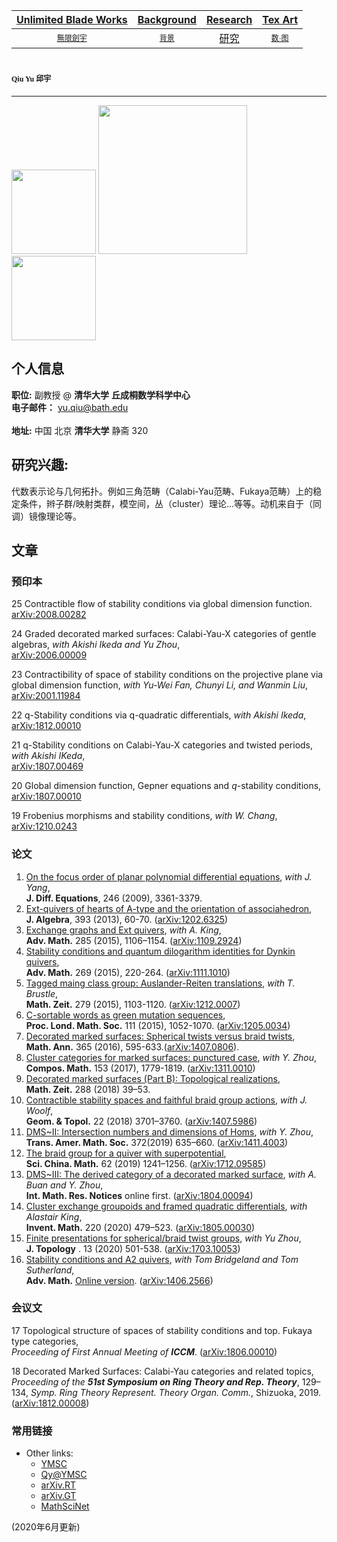 [Unlimited Blade Works](https://ubw-q.github.io)  | [Background](https://ubw-q.github.io/BG)  | [Research](https://ubw-q.github.io/Rs) |  [Tex Art](https://ubw-q.github.io/Art)  
:---: | :---: | :---: | :---:
[<span style="font-family:STKaiti;font-size:12;font-color:blue">無限劍宇</span>](https://ubw-q.github.io/Qy) | [<span style="font-family:STKaiti;font-size:12;font-color:blue"> 背景 </span>](https://ubw-q.github.io/BJ)  | [研究](https://ubw-q.github.io/Rs)       |  [<span style="font-family:STKaiti;font-size:12;font-color:blue"> 数·图 </span>](https://ubw-q.github.io/Art) 


# <span style="font-family:STKaiti;font-size:12"> Qiu Yu 邱宇 </span> 
---
<img src="https://raw.githubusercontent.com/UBW-Q/ubw-q.github.io/master/Fig/2CB9A147-EF06-4FBF-94E4-EA232A5BE934.jpeg" width="135" /> <img 
src="https://raw.githubusercontent.com/UBW-Q/ubw-q.github.io/master/Paris.jpg" width="238" /> <img src="https://raw.githubusercontent.com/UBW-Q/ubw-q.github.io/master/Fig/FD57DCDA-7D56-4FB9-84AD-2887A443D480.jpeg" width="135" />

## 个人信息
**职位:**  副教授 @ **清华大学** **丘成桐数学科学中心**  <br>
**电子邮件：** [yu.qiu@bath.edu]()  <br>   
**地址:** 中国 北京 **清华大学** 静斋 320

## 研究兴趣: 
代数表示论与几何拓扑。例如三角范畴（Calabi-Yau范畴、Fukaya范畴）上的稳定条件，辫子群/映射类群，模空间，丛（cluster）理论...等等。动机来自于（同调）镜像理论等。

## 文章
### 预印本
25 Contractible flow of stability conditions via global dimension function. <br>
[arXiv:2008.00282](https://arxiv.org/abs/2008.00282)

24 Graded decorated marked surfaces: Calabi-Yau-X categories of gentle algebras, _with Akishi Ikeda and Yu Zhou_, <br> 
[arXiv:2006.00009](https://arxiv.org/abs/2006.00009)

23 Contractibility of space of stability conditions on the projective plane via global dimension function, _with Yu-Wei Fan, Chunyi Li, and Wanmin Liu_, <br> 
[arXiv:2001.11984](https://arxiv.org/abs/2001.11984)

22 q-Stability conditions via q-quadratic differentials, _with Akishi Ikeda_, <br> 
[arXiv:1812.00010](https://arxiv.org/abs/1812.00010)

21 q-Stability conditions on Calabi-Yau-X  categories and twisted periods, _with Akishi IKeda_, <br>
[arXiv:1807.00469](https://arxiv.org/abs/1807.00469)

20 Global dimension function, Gepner equations and $q$-stability conditions, <br>
[arXiv:1807.00010](https://arxiv.org/abs/1807.00010)

19 Frobenius morphisms and stability conditions, _with W. Chang_, <br>
[arXiv:1210.0243](https://arxiv.org/abs/1210.0243)

### 论文
1.	[On the focus order of planar polynomial differential equations](https://doi.org/10.1016/j.jde.2009.02.005), _with J. Yang_, <br> 
**J. Diff. Equations**, 246 (2009),  3361-3379. 
2.	[Ext-quivers of hearts of A-type and the orientation of associahedron](https://doi.org/10.1016/j.jalgebra.2013.06.024), <br> 
**J. Algebra**, 393 (2013),  60-70. ([arXiv:1202.6325](https://arxiv.org/abs/1202.6325))
3.	[Exchange graphs and Ext quivers](https://doi.org/10.1016/j.aim.2015.08.017), _with A. King_, <br> 
**Adv. Math.** 285 (2015),  1106–1154. ([arXiv:1109.2924](https://arxiv.org/abs/1109.2924))
4.	[Stability conditions and quantum dilogarithm identities for Dynkin quivers](https://doi.org/10.1016/j.aim.2014.10.014), <br> 
**Adv. Math.** 269 (2015),  220-264. ([arXiv:1111.1010](https://arxiv.org/abs/1111.1010))
5.	[Tagged maing class group: Auslander-Reiten translations](https://doi.org/10.1007/s00209-015-1405-z), _with T. Brustle_, <br> 
**Math. Zeit.** 279 (2015),  1103-1120. ([arXiv:1212.0007](https://arxiv.org/abs/1212.0007))
6.	[C-sortable words as green mutation sequences](https://doi.org/10.1112/plms/pdv046), <br> 
**Proc. Lond. Math. Soc.** 111 (2015),  1052-1070. ([arXiv:1205.0034](https://arxiv.org/abs/1205.0034))
7.	[Decorated marked surfaces: Spherical twists versus braid twists](https://doi.org/10.1007/s00208-015-1339-0), <br> 
**Math. Ann.** 365 (2016),  595-633.([arXiv:1407.0806](https://arxiv.org/abs/1407.0806)).
8.	[Cluster categories for marked surfaces: punctured case](https://doi.org/10.1112/S0010437X17007229), _with Y. Zhou_, <br> 
**Compos. Math.** 153 (2017),  1779-1819. ([arXiv:1311.0010](https://arxiv.org/abs/1311.0010))
9.	[Decorated marked surfaces (Part B): Topological realizations](https://doi.org/10.1007/s00209-017-1876-1), <br> 
**Math. Zeit.** 288 (2018)  39–53.
10.	[Contractible stability spaces and faithful braid group actions](https://projecteuclid.org/euclid.gt/1538186746), _with J. Woolf_, <br> 
**Geom. & Topol.** 22 (2018) 3701–3760. ([arXiv:1407.5986](https://arxiv.org/abs/1407.5986))
11.	[DMS~II: Intersection numbers and dimensions of Homs](https://doi.org/10.1090/tran/7598), _with Y. Zhou_, <br> 
**Trans. Amer. Math. Soc.** 372(2019) 635–660. ([arXiv:1411.4003](https://arxiv.org/abs/1411.4003))
12.	[The braid group for a quiver with superpotential](https://doi.org/10.1007/s11425-018-9503-2), <br> 
**Sci. China. Math.** 62 (2019) 1241–1256. ([arXiv:1712.09585](https://arxiv.org/abs/1712.09585))
13.	[DMS~III: The derived category of a decorated marked surface](https://doi.org/10.1093/imrn/rnz180), _with A. Buan and Y. Zhou_, <br> 
**Int. Math. Res. Notices** online first. ([arXiv:1804.00094](https://arxiv.org/abs/1804.00094))
14. [Cluster exchange groupoids and framed quadratic differentials](http://link.springer.com/article/10.1007/s00222-019-00932-y), _with Alastair King_, <br>
**Invent. Math.** 220 (2020) 479–523.
([arXiv:1805.00030](https://arxiv.org/abs/1805.00030))
15. [Finite presentations for spherical/braid twist groups](https://doi.org/10.1112/topo.12135), _with Yu Zhou_, <br>
**J. Topology** . 13 (2020) 501-538. ([arXiv:1703.10053](https://arxiv.org/abs/1703.10053))
16. [Stability conditions and A2 quivers](https://doi.org/10.1016/j.aim.2020.107049), _with Tom Bridgeland and Tom Sutherland_, <br>
**Adv. Math.** [Online version](https://doi.org/10.1016/j.aim.2020.107049).
([arXiv:1406.2566](https://arxiv.org/abs/1406.2566))

### 会议文
17 Topological structure of spaces of stability conditions and top. Fukaya type categories, <br>
_Proceeding of First Annual Meeting of **ICCM**_.  ([arXiv:1806.00010](https://arxiv.org/abs/1806.00010))

18	Decorated Marked Surfaces: Calabi-Yau categories and related topics, <br> 
_Proceeding of the **51st Symposium on Ring Theory and Rep. Theory**_, 129–134, _Symp. Ring Theory Represent. Theory Organ. Comm._, Shizuoka, 2019. ([arXiv:1812.00008](https://arxiv.org/abs/1812.00008))

### 常用链接

* Other links:
  * [YMSC](http://ymsc.tsinghua.edu.cn/cn)
  * [Qy@YMSC](http://ymsc.tsinghua.edu.cn/cn/content/show/170-128.html)
  * [arXiv.RT](http://arxiv.org/list/math.RT/recent)
  * [arXiv.GT](http://arxiv.org/list/math.GT/recent)
  * [MathSciNet](http://www.ams.org/mathscinet/)
 
 
(2020年6月更新)


